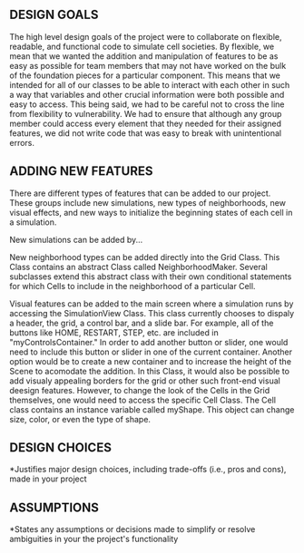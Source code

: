 ## DESIGN GOALS
The high level design goals of the project were to collaborate on flexible, readable, and functional code to simulate cell societies. By flexible, we mean that we wanted the addition and manipulation of features to be as easy as possible for team members that may not have worked on the bulk of the foundation pieces for a particular component. This means that we intended for all of our classes to be able to interact with each other in such a way that variables and other crucial information were both possible and easy to access. This being said, we had to be careful not to cross the line from flexibility to vulnerability. We had to ensure that although any group member could access every element that they needed for their assigned features, we did not write code that was easy to break with unintentional errors. 

## ADDING NEW FEATURES
There are different types of features that can be added to our project. These groups include new simulations, new types of neighborhoods, new visual effects, and new ways to initialize the beginning states of each cell in a simulation. 

New simulations can be added by... 

New neighborhood types can be added directly into the Grid Class. This Class contains an abstract Class called NeighborhoodMaker. Several subclasses extend this abstract class with their own conditional statements for which Cells to include in the neighborhood of a particular Cell. 

Visual features can be added to the main screen where a simulation runs by accessing the SimulationView Class. This class currently chooses to dispaly a header, the grid, a control bar, and a slide bar. For example, all of the buttons like HOME, RESTART, STEP, etc. are included in "myControlsContainer." In order to add another button or slider, one would need to include this button or slider in one of the current container. Another option would be to create a new container and to increase the height of the Scene to acomodate the addition. In this Class, it would also be possible to add visualy appealing borders for the grid or other such front-end visual deesign features. 
However, to change the look of the Cells in the Grid themselves, one would need to access the specific Cell Class. The Cell class contains an instance variable called myShape. This object can change size, color, or even the type of shape. 



## DESIGN CHOICES 
*Justifies major design choices, including trade-offs (i.e., pros and cons), made in your project

## ASSUMPTIONS 
*States any assumptions or decisions made to simplify or resolve ambiguities in your the project's functionality